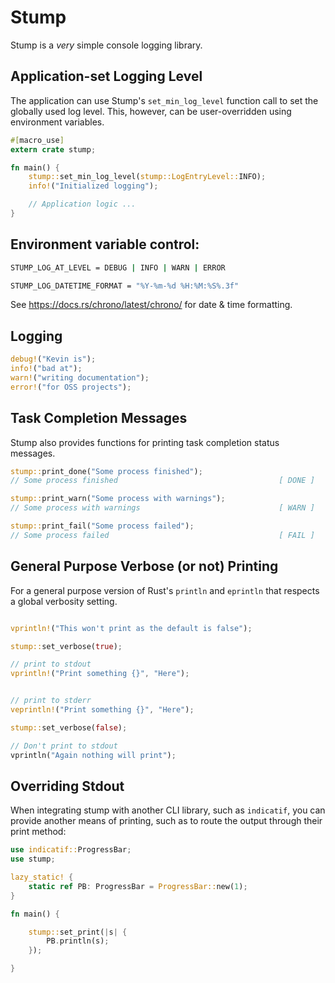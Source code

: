 # Stump
Stump is a *very* simple console logging library.

## Application-set Logging Level
The application can use Stump's `set_min_log_level` function call to set the globally used log level. This, however, can be user-overridden using environment variables.

```rust
#[macro_use]
extern crate stump;

fn main() {
    stump::set_min_log_level(stump::LogEntryLevel::INFO);
    info!("Initialized logging");

    // Application logic ...
}

```

## Environment variable control:
```bash
STUMP_LOG_AT_LEVEL = DEBUG | INFO | WARN | ERROR

STUMP_LOG_DATETIME_FORMAT = "%Y-%m-%d %H:%M:%S%.3f"
```

See https://docs.rs/chrono/latest/chrono/ for date & time formatting.

## Logging
```rust
debug!("Kevin is");
info!("bad at");
warn!("writing documentation");
error!("for OSS projects");
```

## Task Completion Messages
Stump also provides functions for printing task completion status messages.

```rust
stump::print_done("Some process finished");
// Some process finished                                    [ DONE ]

stump::print_warn("Some process with warnings");
// Some process with warnings                               [ WARN ]

stump::print_fail("Some process failed");
// Some process failed                                      [ FAIL ]
```

## General Purpose Verbose (or not) Printing 
For a general purpose version of Rust's `println` and `eprintln` that respects a global verbosity setting.

```rust

vprintln!("This won't print as the default is false");

stump::set_verbose(true);

// print to stdout
vprintln!("Print something {}", "Here");


// print to stderr
veprintln!("Print something {}", "Here");

stump::set_verbose(false);

// Don't print to stdout
vprintln("Again nothing will print");
```

## Overriding Stdout
When integrating stump with another CLI library, such as `indicatif`, you can provide another means of printing, such as to
route the output through their print method:

```rust
use indicatif::ProgressBar;
use stump;

lazy_static! {
    static ref PB: ProgressBar = ProgressBar::new(1);
}

fn main() {

    stump::set_print(|s| {
        PB.println(s);
    });

}


```
